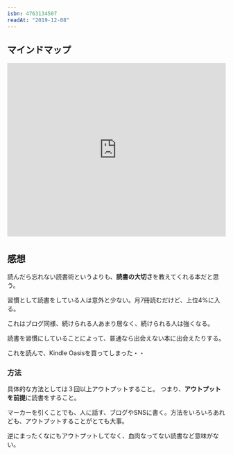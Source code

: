 ```yaml
---
isbn: 4763134507
readAt: "2019-12-08"
---
```


## マインドマップ

<iframe width="100%" height="400" frameborder="0" src="https://www.mindmeister.com/maps/public_map_shell/1382074315/_?height=400&z=auto&t=1WVKECvera" scrolling="no" style="overflow: hidden; margin-bottom: 5px;">Your browser is not able to display frames. Please visit <a href="https://www.mindmeister.com/1382074315/_?t=1WVKECvera" target="_blank">読んだら忘れない読書術</a> on MindMeister.</iframe>

## 感想

読んだら忘れない読書術というよりも、**読書の大切さ**を教えてくれる本だと思う。

習慣として読書をしている人は意外と少ない。月7冊読むだけど、上位4%に入る。

これはブログ同様、続けられる人あまり居なく、続けられる人は強くなる。

読書を習慣にしていることによって、普通なら出会えない本に出会えたりする。

これを読んで、Kindle Oasisを買ってしまった・・

### 方法

具体的な方法としては３回以上アウトプットすること。
つまり、**アウトプットを前提**に読書をすること。

マーカーを引くことでも、人に話す、ブログやSNSに書く。方法をいろいろあれども、アウトプットすることがとても大事。

逆にまったくなにもアウトプットしてなく、血肉なってない読書など意味がない。

